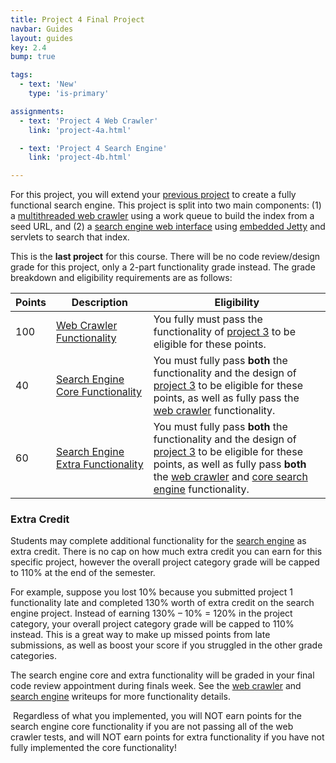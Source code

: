 ```yaml
---
title: Project 4 Final Project
navbar: Guides
layout: guides
key: 2.4
bump: true

tags:
  - text: 'New'
    type: 'is-primary'

assignments:
  - text: 'Project 4 Web Crawler'
    link: 'project-4a.html'

  - text: 'Project 4 Search Engine'
    link: 'project-4b.html'

---
```


For this project, you will extend your [previous project](project-3.html) to create a fully functional search engine. This project is split into two main components: (1) a [multithreaded web crawler](project-4a.html) using a work queue to build the index from a seed URL, and (2) a [search engine web interface](project-4b.html) using [embedded Jetty](https://www.eclipse.org/jetty/) and servlets to search that index.

This is the **last project** for this course. There will be no code review/design grade for this project, only a 2-part functionality grade instead. The grade breakdown and eligibility requirements are as follows:

<table class="table is-hoverable">

<thead>
  <tr>
    <th class="has-text-centered">Points</th>
    <th class="has-text-centered">Description</th>
    <th>Eligibility</th>
  </tr>
</thead>

<tbody>
<tr>
  <td nowrap class="has-text-centered">100</td>
  <td nowrap class="has-text-centered"><a href="project-4a.html">Web Crawler<br/> Functionality</a></td>
  <td width="100%">You fully must pass the functionality of <a href="project-3.html">project 3</a> to be eligible for these points.</td>
</tr>

<tr>
  <td nowrap class="has-text-centered">40</td>
  <td nowrap class="has-text-centered"><a href="project-4b.html">Search Engine<br/> Core Functionality</a></td>
  <td width="100%">You must fully pass <strong>both</strong> the functionality and the design of <a href="project-3.html">project 3</a> to be eligible for these points, as well as fully pass the <a href="project-4a.html">web crawler</a> functionality.</td>
</tr>

<tr>
  <td nowrap class="has-text-centered">60</td>
  <td nowrap class="has-text-centered"><a href="project-4b.html">Search Engine<br/> Extra Functionality</a></td>
  <td width="100%">You must fully pass <strong>both</strong> the functionality and the design of <a href="project-3.html">project 3</a> to be eligible for these points, as well as fully pass <strong>both</strong> the <a href="project-4a.html">web crawler</a> and <a href="project-4b.html">core search engine</a> functionality.</td>
</tr>
</tbody>

</table>


### Extra Credit

Students may complete additional functionality for the [search engine](project-4b.html) as extra credit. There is no cap on how much extra credit you can earn for this specific project, however the overall project category grade will be capped to 110% at the end of the semester.

For example, suppose you lost 10% because you submitted project 1 functionality late and completed 130% worth of extra credit on the search engine project. Instead of earning 130% &ndash; 10% = 120% in the project category, your overall project category grade will be capped to 110% instead. This is a great way to make up missed points from late submissions, as well as boost your score if you struggled in the other grade categories.

The search engine core and extra functionality will be graded in your final code review appointment during finals week. See the <a href="project-4a.html">web crawler</a> and <a href="project-4b.html">search engine</a> writeups for more functionality details.

<article class="message is-warning">
  <div class="message-body"><i class="far fa-exclamation-triangle"></i>&nbsp;Regardless of what you implemented, you will NOT earn points for the search engine core functionality if you are not passing all of the web crawler tests, and will NOT earn points for extra functionality if you have not fully implemented the core functionality!</div>
</article>
